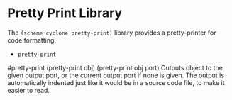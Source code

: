 # Pretty Print Library

The `(scheme cyclone pretty-print)` library provides a pretty-printer for code formatting.

- [`pretty-print`](#pretty-print)

#pretty-print
    (pretty-print obj)
    (pretty-print obj port)
Outputs object to the given output port, or the current output port if none is given. The output is automatically indented just like it would be in a source code file, to make it easier to read.
